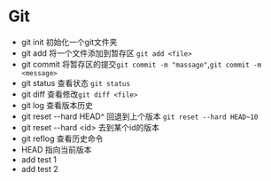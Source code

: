 # Git
- git init 初始化一个git文件夹
- git add 将一个文件添加到暂存区 `git add <file>`
- git commit 将暂存区的提交`git commit -m "massage"`,`git commit -m <message>`
- git status 查看状态 `git status`
- git diff 查看修改`git diff <file> `
- git log 查看版本历史
- git reset --hard HEAD^ 回退到上个版本 `git reset --hard HEAD~10`
- git reset --hard \<id> 去到某个id的版本 
- git reflog 查看历史命令
- HEAD 指向当前版本 
- add test 1
- add test 2

